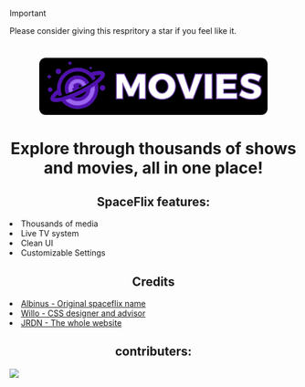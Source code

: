 > [!IMPORTANT]
> Please consider giving this respritory a star if you feel like it.
# 
<p align="center"><img src="https://github.com/GalacticNetwork/spaceflix-v2/blob/main/image/logobanner.png?raw=true" height="100">
</p>

<h1 align="center">Explore through thousands of shows and movies, all in one place!</h1>
<h2 align="center">SpaceFlix features:</h2>
<li>Thousands of media</li>
<li>Live TV system</li>
<li>Clean UI</li>
<li>Customizable Settings</li>
<h2 align="center">Credits</h2>
<li><a href="//github.com/albibos">Albinus - Original spaceflix name</a></li>
<li><a href="//github.com/willoo0">Willo - CSS designer and advisor</a></li>
<li><a href="//github.com/JustJxrdanWasDefinetlyTaken">JRDN - The whole website</a></li>
<h2 align="center">contributers:</h2>
<a target="_blank" href="https://github.com/GalacticNetwork/jordansmathwork-v6/graphs/contributors">
  <img src="https://contrib.rocks/image?repo=GalacticNetwork/jordansmathwork-v6" />
</a>

